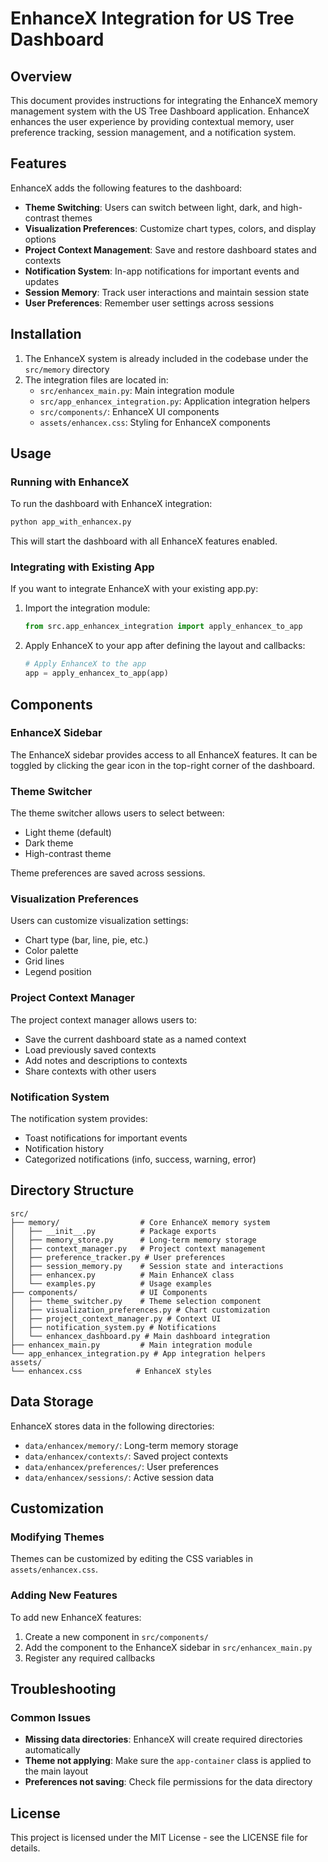 # EnhanceX Integration for US Tree Dashboard

## Overview

This document provides instructions for integrating the EnhanceX memory management system with the US Tree Dashboard application. EnhanceX enhances the user experience by providing contextual memory, user preference tracking, session management, and a notification system.

## Features

EnhanceX adds the following features to the dashboard:

- **Theme Switching**: Users can switch between light, dark, and high-contrast themes
- **Visualization Preferences**: Customize chart types, colors, and display options
- **Project Context Management**: Save and restore dashboard states and contexts
- **Notification System**: In-app notifications for important events and updates
- **Session Memory**: Track user interactions and maintain session state
- **User Preferences**: Remember user settings across sessions

## Installation

1. The EnhanceX system is already included in the codebase under the `src/memory` directory
2. The integration files are located in:
   - `src/enhancex_main.py`: Main integration module
   - `src/app_enhancex_integration.py`: Application integration helpers
   - `src/components/`: EnhanceX UI components
   - `assets/enhancex.css`: Styling for EnhanceX components

## Usage

### Running with EnhanceX

To run the dashboard with EnhanceX integration:

```bash
python app_with_enhancex.py
```

This will start the dashboard with all EnhanceX features enabled.

### Integrating with Existing App

If you want to integrate EnhanceX with your existing app.py:

1. Import the integration module:
   ```python
   from src.app_enhancex_integration import apply_enhancex_to_app
   ```

2. Apply EnhanceX to your app after defining the layout and callbacks:
   ```python
   # Apply EnhanceX to the app
   app = apply_enhancex_to_app(app)
   ```

## Components

### EnhanceX Sidebar

The EnhanceX sidebar provides access to all EnhanceX features. It can be toggled by clicking the gear icon in the top-right corner of the dashboard.

### Theme Switcher

The theme switcher allows users to select between:
- Light theme (default)
- Dark theme
- High-contrast theme

Theme preferences are saved across sessions.

### Visualization Preferences

Users can customize visualization settings:
- Chart type (bar, line, pie, etc.)
- Color palette
- Grid lines
- Legend position

### Project Context Manager

The project context manager allows users to:
- Save the current dashboard state as a named context
- Load previously saved contexts
- Add notes and descriptions to contexts
- Share contexts with other users

### Notification System

The notification system provides:
- Toast notifications for important events
- Notification history
- Categorized notifications (info, success, warning, error)

## Directory Structure

```
src/
├── memory/                  # Core EnhanceX memory system
│   ├── __init__.py          # Package exports
│   ├── memory_store.py      # Long-term memory storage
│   ├── context_manager.py   # Project context management
│   ├── preference_tracker.py # User preferences
│   ├── session_memory.py    # Session state and interactions
│   ├── enhancex.py          # Main EnhanceX class
│   └── examples.py          # Usage examples
├── components/              # UI Components
│   ├── theme_switcher.py    # Theme selection component
│   ├── visualization_preferences.py # Chart customization
│   ├── project_context_manager.py # Context UI
│   ├── notification_system.py # Notifications
│   └── enhancex_dashboard.py # Main dashboard integration
├── enhancex_main.py         # Main integration module
└── app_enhancex_integration.py # App integration helpers
assets/
└── enhancex.css            # EnhanceX styles
```

## Data Storage

EnhanceX stores data in the following directories:

- `data/enhancex/memory/`: Long-term memory storage
- `data/enhancex/contexts/`: Saved project contexts
- `data/enhancex/preferences/`: User preferences
- `data/enhancex/sessions/`: Active session data

## Customization

### Modifying Themes

Themes can be customized by editing the CSS variables in `assets/enhancex.css`.

### Adding New Features

To add new EnhanceX features:

1. Create a new component in `src/components/`
2. Add the component to the EnhanceX sidebar in `src/enhancex_main.py`
3. Register any required callbacks

## Troubleshooting

### Common Issues

- **Missing data directories**: EnhanceX will create required directories automatically
- **Theme not applying**: Make sure the `app-container` class is applied to the main layout
- **Preferences not saving**: Check file permissions for the data directory

## License

This project is licensed under the MIT License - see the LICENSE file for details.